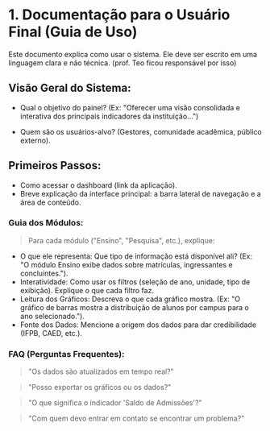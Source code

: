 # 1. Documentação para o Usuário Final (Guia de Uso)

Este documento explica como usar o sistema. Ele deve ser escrito em uma linguagem clara e não técnica. (prof. Teo ficou responsável por isso)

## Visão Geral do Sistema:
* Qual o objetivo do painel? (Ex: "Oferecer uma visão consolidada e interativa dos principais indicadores da instituição...")

* Quem são os usuários-alvo? (Gestores, comunidade acadêmica, público externo).

## Primeiros Passos:
* Como acessar o dashboard (link da aplicação).
* Breve explicação da interface principal: a barra lateral de navegação e a área de conteúdo.

### Guia dos Módulos:

> Para cada módulo ("Ensino", "Pesquisa", etc.), explique:
* O que ele representa: Que tipo de informação está disponível ali? (Ex: "O módulo Ensino exibe dados sobre matrículas, ingressantes e concluintes.").
* Interatividade: Como usar os filtros (seleção de ano, unidade, tipo de exibição). Explique o que cada filtro faz.
* Leitura dos Gráficos: Descreva o que cada gráfico mostra. (Ex: "O gráfico de barras mostra a distribuição de alunos por campus para o ano selecionado.").
* Fonte dos Dados: Mencione a origem dos dados para dar credibilidade (IFPB, CAED, etc.).

### FAQ (Perguntas Frequentes):
> "Os dados são atualizados em tempo real?"

> "Posso exportar os gráficos ou os dados?"

> "O que significa o indicador 'Saldo de Admissões'?"

> "Com quem devo entrar em contato se encontrar um problema?"